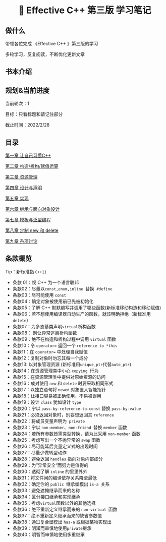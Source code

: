 <h1 align="center">📔 Effective C++ 第三版 学习笔记</h1>

## 做什么

带领各位完成 《Effective C++ 》第三版的学习

多轮学习，反复阅读，不断优化更新文章



## 书本介绍



## 规划&当前进度

当前轮次：1

目标：只看标题和请记住部分

截止时间：2022/2/28

## 目录

[第一章 让自己习惯C++](/C++/Effective/Effective%20C++/第一章%20让自己习惯C++.md)

[第二章 构造/析构/赋值运算](/C++/Effective/Effective%20C++/第二章%20构造/析构/赋值运算.md)

[第三章 资源管理](/C++/Effective/Effective%20C++/第三章%20资源管理.md)

[第四章 设计与声明](/C++/Effective/Effective%20C++/第四章%20设计与声明.md)

[第五章 实现](/C++/Effective/Effective%20C++/第五章%20实现.md)

[第六章 继承与面向对象设计]()

[第七章 模板与泛型编程]()

[第八章 定制 new 和 delete]()

 [第九章 杂项讨论]()

## 条款概览

Tip：新标准指 `C++11`

* 条款 01：视 C++ 为一个语言联邦
* 条款02：尽量以`const,enum,inline `替换` #define`
* 条款03：尽可能使用 `const`
* 条款04：确定对象被使用前已先被初始化
* 条款05：了解 C++ 默默编写并调用了哪些函数(新标准移动构造和移动赋值)
* 条款06：若不想使用编译器自动生产的函数，就该明确拒绝（新标准用`delete`）
* 条款07：为多态基类声明`virtual`析构函数
* 条款08： 别让异常逃离析构函数
* 条款09：绝不在构造和析构过程中调用 `virtual` 函数
* 条款10：令 `operator=` 返回一个 `reference to *this`
* 条款11：在 `operator=` 中处理自我赋值
* 条款12：复制对象时勿忘其每一个成分
* 条款13: 以对象管理资源 (新标准用`unique_ptr`代替`auto_ptr`)
* 条款14：在资源管理类中小心 `copying `行为
* 条款15：在资源管理类中提供对原始资源的访问
* 条款16：成对使用 `new` 和 `delete` 时要采取相同形式
* 条款17：以独立语句将 `newed` 对象置入智能指针
* 条款18：让接口容易被正确使用，不易被误用
* 条款19：设计 `class` 犹如设计 `type`
* 条款20：宁以 `pass-by-reference-to-const` 替换 `pass-by-value`
* 条款21：必须返回对象时，别妄想返回其 `reference`
* 条款22：将成员变量声明为` private`
* 条款23：宁以 `non-member`、`non-friend `替换 `member` 函数
* 条款24：若所有参数皆需类型转换，请为此采用 `non-member` 函数
* 条款25：考虑写出一个不抛异常的 `swap` 函数	
* 条款26：尽可能延后变量定义式的出现时间
* 条款27：尽量少做转型动作
* 条款28：避免返回 `handles` 指向对象内部成分
* 条款29：为”异常安全“而努力是值得的
* 条款30：透彻了解 `inline` 的里里外外
* 条款31：将文件间的编译依存关系降至最低
* 条款32：确定你的 `public `继承塑模出 `is-a `关系
* 条款33：避免遮掩继承而来的名称
* 条款34：区分接口继承和实现继承
* 条款35：考虑` virtual `函数以外的其他选择
* 条款36：绝不重新定义继承而来的 `non-virtual `函数
* 条款37：绝不重新定义继承而来的缺省参数值
* 条款38：通过复合塑模出 `has-a` 或根据某物实现出
* 条款39：明知而审慎地使用` private `继承
* 条款40：明智而审慎地使用多重继承